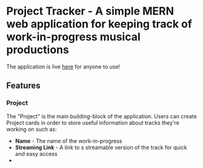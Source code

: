 
# Project Tracker - A simple MERN web application for keeping track of work-in-progress musical productions

The application is live [here](https://tracker.aceauramusic.com) for anyone to use!

## Features

### Project

The "Project" is the main building-block of the application. Users can create Project cards in order to store useful information about tracks they're working on such as:
- **Name** - The name of the work-in-progress
- **Streaming Link** - A link to s streamable version of the track for quick and easy access
- 
